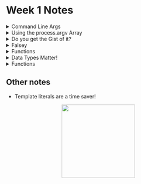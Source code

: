 # Week 1 Notes
<details>
<summary>Command Line Args</summary>

* Command-line arguments: to get user input in a program when an application is run through the CLI of an operating system.
* This is particularly useful if you want to perform large number configuration settings.
* In Node.js, alll command-line arguments received by the shell are given to the process in an array called argv (arguments-values).
  - process.argv array
<br>
<br>

Command line arguments looks like this:
```
$ [runtime] [script_name] [argument-1 argument-2 argument-3 ... argument-n]
```
</details>

<details>
<summary> Using the process.argv Array </summary>

* This is a global object that you can use without importing any additional libraries to use it.
* 1st element - will always be a file system path pointing to the node executable. 
* 2nd element - name of the JavaScript file that is being executed. 
* 3rd element - first argument that was actually passed by the user.

<br>

</details>

<details>
<summary>Do you get the Gist of it?</summary>

After forking and cloning a gist, to commit and push the edits made locally to the forked gist on remote:
* cd to the directory that contains the gist file(s)
* git add .
* git commit -m ""
* git push origin master
<br>

Note that you have a branch 'master' by default.
<br> remote: Gist does not support directories.

</details>

<details>
<summary>Falsey</summary>

All of the following are inherently falsey:
* False
* 0
* "" - an empty string is falsey
* null - a null or empty value is falsey
* undefined
* NaN - Not a number is falsey

Interesting cases:
```
false == undefined  // false
false == null       // false
NaN === NaN         //false

null == undefined   // true
' \t\r\n ' == 0     // true
0 === -0            // true
```
</details>

<details>
<summary>Functions</summary>

* Variables and constants declared with let or const are not hoisted the same way var is. 
* Let or const variables are not initialized until their definition is evaluated. Accessing them before the initialization results in a ReferenceError. 

### Global
Function *declarations* are hoisted, and that's why even though the function declaration is defined after the loop, it can be called from within the loop without any issues.
The example uses a function declaration:
```
function translateToPigLatin(word) {
  return word.slice(2, word.length) + word[0] + "ay";
}
```
### Local - Only valid after defined
Function *expressions* in JavaScript are not hoisted, which means if you try to call the function before a function expression you get an error. 
*  Function expressions oly start existing after the JavaScript interpreter reaches the line where it is defined, so they are only available after being defined.

</details>


<details>
<summary>Data Types Matter!</summary>

### What is the difference between using the for loop to push elements to a new array, versus using arr.toString().split(",")?

1. <b>For loop and push</b>: This method allows more control over the data as you are iterating over each element individually. You can make changes or apply conditions to the values before pushing them into the new array. This approach keeps the data types intact.
```

```

2. <b>toString and split</b>: This method converts every element of the array to a String using the toString() method, then separates the array into a new array where each element is split using a comma as a separator. 
* It's a quicker way to create a new array, but compared to a for loop, it provides less flexibility in terms of controlling individual element processing. 
* Also, as it converts everything to strings, you'll lose the original data type. 
* If your array contains non-string data types, like Numbers, Boolean, Objects, etc., and you want to preserve these, the toString().split(',') method is not the best choice.

```
const flatten = function(arr) {
  let newArr = arr.toString().split(",");
  return newArr;
};
```
</details>


<details>
<summary>Functions</summary>

## Growing Functions - Eloquent JavaScript
(function within a function)

## Functions & Side Effects - Eloquent JavaScript
* A pure function is a specific kind of value-producing function that not only has no side effects but also doesn’t rely on side effects from other code.
* Does not read global bindings whose value might change.
* When called with the same arguments, it always produces the same value (and doesn’t do anything else). 

## Rules to Naming Functions
* Avoid generic names like 'data', or 'run'.
* Use precise verb/action based names.
* Be consistent with naming conventions.
* Adapt existing conventions.
* Use camelCased Names.
* Properly indent code.
* Functions should focus on a single task: *returning a value* or *causing a side effect*. 

</details>

## Other notes
* Template literals are a time saver!

<center>
<img src="https://media.giphy.com/media/gbmWwWm4sGMQvAYm1G/giphy.gif" width="200">
</center>
